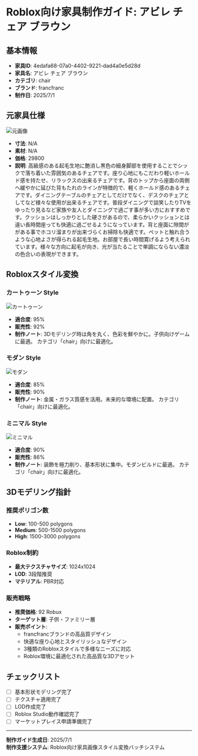 # Roblox向け家具制作ガイド: アビレ チェア ブラウン

## 基本情報

- **家具ID**: 4edafa68-07a0-4402-9221-dad4a0e5d28d
- **家具名**: アビレ チェア ブラウン
- **カテゴリ**: chair
- **ブランド**: francfranc
- **制作日**: 2025/7/1

## 元家具仕様

![元画像](../original-images/4edafa68-07a0-4402-9221-dad4a0e5d28d_francfranc_chair_アビレ_チェア_ブラウン.jpg)

- **寸法**: N/A
- **素材**: N/A
- **価格**: 29800
- **説明**: 高級感のある起毛生地に艶消し黒色の細身脚部を使用することでシックで落ち着いた雰囲気のあるチェアです。座り心地にもこだわり軽いホールド感を持たせ、リラックスの出来るチェアです。背のトップから座面の両側へ緩やかに延びた背もたれのラインが特徴的で、軽くホールド感のあるチェアです。ダイニングテーブルのチェアとしてだけでなく、デスクのチェアとしてなど様々な使用が出来るチェアです。普段ダイニングで談笑したりTVをゆったり見るなど家族や友人とダイニングで過ごす事が多い方におすすめです。クッションはしっかりとした硬さがあるので、柔らかいクッションとは違い長時間座っても快適に過ごせるようになっています。背と座面に隙間ががある事でホコリ溜まりが出来づらくお掃除も快適です。ペットと触れ合うような心地よさが得られる起毛生地。お部屋で長い時間寛げるよう考えられています。様々な方向に起毛が向き、光が当たることで単調にならない濃淡の色合いの表現ができます。

## Robloxスタイル変換

### カートゥーン Style

![カートゥーン](../roblox-transformed/4edafa68-07a0-4402-9221-dad4a0e5d28d_francfranc_chair_アビレ_チェア_ブラウン_roblox-cartoony.png)

- **適合度**: 95%
- **販売性**: 92%
- **制作ノート**: 3Dモデリング時は角を丸く、色彩を鮮やかに。子供向けゲームに最適。 カテゴリ「chair」向けに最適化。

### モダン Style

![モダン](../roblox-transformed/4edafa68-07a0-4402-9221-dad4a0e5d28d_francfranc_chair_アビレ_チェア_ブラウン_roblox-modern.png)

- **適合度**: 85%
- **販売性**: 90%
- **制作ノート**: 金属・ガラス質感を活用。未来的な環境に配置。 カテゴリ「chair」向けに最適化。

### ミニマル Style

![ミニマル](../roblox-transformed/4edafa68-07a0-4402-9221-dad4a0e5d28d_francfranc_chair_アビレ_チェア_ブラウン_roblox-minimalist.png)

- **適合度**: 90%
- **販売性**: 86%
- **制作ノート**: 装飾を極力削り、基本形状に集中。モダンビルドに最適。 カテゴリ「chair」向けに最適化。


## 3Dモデリング指針

### 推奨ポリゴン数
- **Low**: 100-500 polygons
- **Medium**: 500-1500 polygons
- **High**: 1500-3000 polygons

### Roblox制約
- **最大テクスチャサイズ**: 1024x1024
- **LOD**: 3段階推奨
- **マテリアル**: PBR対応

### 販売戦略
- **推奨価格**: 92 Robux
- **ターゲット層**: 子供・ファミリー層
- **販売ポイント**:
  - francfrancブランドの高品質デザイン
  - 快適な座り心地とスタイリッシュなデザイン
  - 3種類のRobloxスタイルで多様なニーズに対応
  - Roblox環境に最適化された高品質な3Dアセット

## チェックリスト
- [ ] 基本形状モデリング完了
- [ ] テクスチャ適用完了
- [ ] LOD作成完了
- [ ] Roblox Studio動作確認完了
- [ ] マーケットプレイス申請準備完了

---

**制作ガイド生成日**: 2025/7/1  
**制作支援システム**: Roblox向け家具画像スタイル変換バッチシステム  

